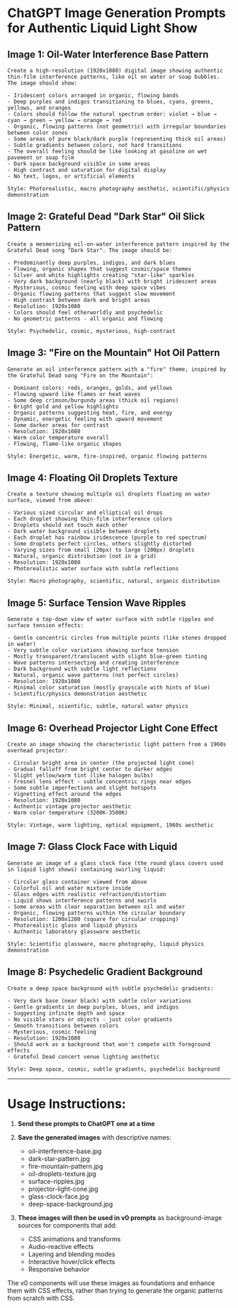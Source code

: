 # ChatGPT Image Generation Prompts for Authentic Liquid Light Show

## Image 1: Oil-Water Interference Base Pattern

```
Create a high-resolution (1920x1080) digital image showing authentic thin-film interference patterns, like oil on water or soap bubbles. The image should show:

- Iridescent colors arranged in organic, flowing bands
- Deep purples and indigos transitioning to blues, cyans, greens, yellows, and oranges
- Colors should follow the natural spectrum order: violet → blue → cyan → green → yellow → orange → red
- Organic, flowing patterns (not geometric) with irregular boundaries between color zones
- Some areas of pure black/dark purple (representing thick oil areas)
- Subtle gradients between colors, not hard transitions
- The overall feeling should be like looking at gasoline on wet pavement or soap film
- Dark space background visible in some areas
- High contrast and saturation for digital display
- No text, logos, or artificial elements

Style: Photorealistic, macro photography aesthetic, scientific/physics demonstration
```

## Image 2: Grateful Dead "Dark Star" Oil Slick Pattern

```
Create a mesmerizing oil-on-water interference pattern inspired by the Grateful Dead song "Dark Star". The image should be:

- Predominantly deep purples, indigos, and dark blues
- Flowing, organic shapes that suggest cosmic/space themes
- Silver and white highlights creating "star-like" sparkles
- Very dark background (nearly black) with bright iridescent areas
- Mysterious, cosmic feeling with deep space vibes
- Organic flowing patterns that suggest slow movement
- High contrast between dark and bright areas
- Resolution: 1920x1080
- Colors should feel otherworldly and psychedelic
- No geometric patterns - all organic and flowing

Style: Psychedelic, cosmic, mysterious, high-contrast
```

## Image 3: "Fire on the Mountain" Hot Oil Pattern

```
Generate an oil interference pattern with a "fire" theme, inspired by the Grateful Dead song "Fire on the Mountain":

- Dominant colors: reds, oranges, golds, and yellows
- Flowing upward like flames or heat waves
- Some deep crimson/burgundy areas (thick oil regions)
- Bright gold and yellow highlights
- Organic patterns suggesting heat, fire, and energy
- Dynamic, energetic feeling with upward movement
- Some darker areas for contrast
- Resolution: 1920x1080
- Warm color temperature overall
- Flowing, flame-like organic shapes

Style: Energetic, warm, fire-inspired, organic flowing patterns
```

## Image 4: Floating Oil Droplets Texture

```
Create a texture showing multiple oil droplets floating on water surface, viewed from above:

- Various sized circular and elliptical oil drops
- Each droplet showing thin-film interference colors
- Droplets should not touch each other
- Dark water background visible between droplets
- Each droplet has rainbow iridescence (purple to red spectrum)
- Some droplets perfect circles, others slightly distorted
- Varying sizes from small (20px) to large (200px) droplets
- Natural, organic distribution (not in a grid)
- Resolution: 1920x1080
- Photorealistic water surface with subtle reflections

Style: Macro photography, scientific, natural, organic distribution
```

## Image 5: Surface Tension Wave Ripples

```
Generate a top-down view of water surface with subtle ripples and surface tension effects:

- Gentle concentric circles from multiple points (like stones dropped in water)
- Very subtle color variations showing surface tension
- Mostly transparent/translucent with slight blue-green tinting
- Wave patterns intersecting and creating interference
- Dark background with subtle light reflections
- Natural, organic wave patterns (not perfect circles)
- Resolution: 1920x1080
- Minimal color saturation (mostly grayscale with hints of blue)
- Scientific/physics demonstration aesthetic

Style: Minimal, scientific, subtle, natural water physics
```

## Image 6: Overhead Projector Light Cone Effect

```
Create an image showing the characteristic light pattern from a 1960s overhead projector:

- Circular bright area in center (the projected light cone)
- Gradual falloff from bright center to darker edges
- Slight yellow/warm tint (like halogen bulbs)
- Fresnel lens effect - subtle concentric rings near edges
- Some subtle imperfections and slight hotspots
- Vignetting effect around the edges
- Resolution: 1920x1080
- Authentic vintage projector aesthetic
- Warm color temperature (3200K-3500K)

Style: Vintage, warm lighting, optical equipment, 1960s aesthetic
```

## Image 7: Glass Clock Face with Liquid

```
Generate an image of a glass clock face (the round glass covers used in liquid light shows) containing swirling liquid:

- Circular glass container viewed from above
- Colorful oil and water mixture inside
- Glass edges with realistic refraction/distortion
- Liquid shows interference patterns and swirls
- Some areas with clear separation between oil and water
- Organic, flowing patterns within the circular boundary
- Resolution: 1200x1200 (square for circular cropping)
- Photorealistic glass and liquid physics
- Authentic laboratory glassware aesthetic

Style: Scientific glassware, macro photography, liquid physics demonstration
```

## Image 8: Psychedelic Gradient Background

```
Create a deep space background with subtle psychedelic gradients:

- Very dark base (near black) with subtle color variations
- Gentle gradients in deep purples, blues, and indigos
- Suggesting infinite depth and space
- No visible stars or objects - just color gradients
- Smooth transitions between colors
- Mysterious, cosmic feeling
- Resolution: 1920x1080
- Should work as a background that won't compete with foreground effects
- Grateful Dead concert venue lighting aesthetic

Style: Deep space, cosmic, subtle gradients, psychedelic background
```

---

# Usage Instructions:

1. **Send these prompts to ChatGPT one at a time**
2. **Save the generated images** with descriptive names:
   - oil-interference-base.jpg
   - dark-star-pattern.jpg  
   - fire-mountain-pattern.jpg
   - oil-droplets-texture.jpg
   - surface-ripples.jpg
   - projector-light-cone.jpg
   - glass-clock-face.jpg
   - deep-space-background.jpg

3. **These images will then be used in v0 prompts** as background-image sources for components that add:
   - CSS animations and transforms
   - Audio-reactive effects  
   - Layering and blending modes
   - Interactive hover/click effects
   - Responsive behavior

The v0 components will use these images as foundations and enhance them with CSS effects, rather than trying to generate the organic patterns from scratch with CSS.